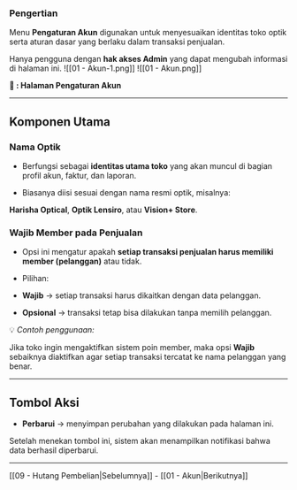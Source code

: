 ###  Pengertian
Menu **Pengaturan Akun** digunakan untuk menyesuaikan identitas toko optik serta aturan dasar yang berlaku dalam transaksi penjualan.

Hanya pengguna dengan **hak akses Admin** yang dapat mengubah informasi di halaman ini.
![[01 - Akun-1.png]]
![[01 - Akun.png]]
<figcaption><b>📸 : Halaman Pengaturan Akun</b></figcaption>


  
  

---

  

##  Komponen Utama

  

###  Nama Optik

  

- Berfungsi sebagai **identitas utama toko** yang akan muncul di bagian profil akun, faktur, dan laporan.

- Biasanya diisi sesuai dengan nama resmi optik, misalnya:

**Harisha Optical**, **Optik Lensiro**, atau **Vision+ Store**.

  

###  Wajib Member pada Penjualan

  

- Opsi ini mengatur apakah **setiap transaksi penjualan harus memiliki member (pelanggan)** atau tidak.

- Pilihan:

- **Wajib** → setiap transaksi harus dikaitkan dengan data pelanggan.

- **Opsional** → transaksi tetap bisa dilakukan tanpa memilih pelanggan.

  

💡 _Contoh penggunaan:_

Jika toko ingin mengaktifkan sistem poin member, maka opsi **Wajib** sebaiknya diaktifkan agar setiap transaksi tercatat ke nama pelanggan yang benar.

  

---

  

##  Tombol Aksi

  

- **Perbarui** → menyimpan perubahan yang dilakukan pada halaman ini.

Setelah menekan tombol ini, sistem akan menampilkan notifikasi bahwa data berhasil diperbarui.

  
---

   [[09 - Hutang Pembelian|Sebelumnya]] - [[01 - Akun|Berikutnya]]

